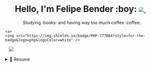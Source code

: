 <h1 align='center'>
  Hello, I'm Felipe Bender :boy: <a href="https://www.linkedin.com/in/benderfelipe/">
    <img src="https://img.shields.io/badge/linkedin-%230077B5.svg?&style=for-the-badge&logo=linkedin&logoColor=white" />
  </a>&nbsp;&nbsp;
</h1>

<p align='center'>
  Studying :books: and having way too much coffee :coffee:.
</p>
<p align='center'>  

    <a>
    <img src="https://img.shields.io/badge/PHP-777BB4?style=for-the-badge&logo=php&logoColor=white" />
  </a>&nbsp;&nbsp;
      <a>
    <img src="https://img.shields.io/badge/Python-FFD43B?style=for-the-badge&logo=python&logoColor=darkgreen" />
  </a>&nbsp;&nbsp;
  
 </p>

<details>
  <summary>📃 Resume</summary>


## Education

- 📖 **System Analysis and Development**\
📆 2020 - 2023\
📍 **UNIPAR - Universidade Paranaesne** - Toledo/PR, Brazil

## Experience
  
  - 👨‍💻 **PHP Developer**\
📆 2021 - Moment\
📍 **Manfing** - Toledo/PR, Brazil

- 👨‍💻 **Support Manager / IT / Network Engineer JR**\
📆 2020 - 2021\
📍 **Oesteline** - Toledo/PR, Brazil

- 👨‍💻 **Cellphone Technician**\
📆 2020- 2021\
📍 **Junkercell** - Toledo/PR, Brazil


- 👨‍💻 **IT / Administrative**\
📆 2014 - 2016\
📍 **Prefeitura de Toledo** - Toledo/PR, Brazil

